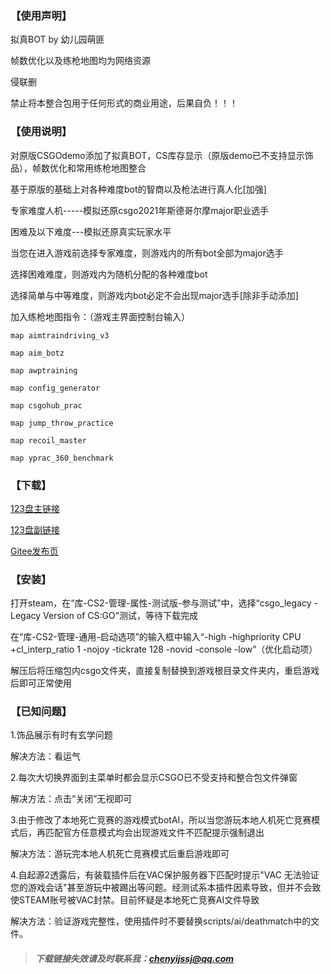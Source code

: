 ### 【使用声明】

拟真BOT by 幼儿园萌匪

帧数优化以及练枪地图均为网络资源

侵联删

禁止将本整合包用于任何形式的商业用途，后果自负！！！

<!-- more -->

### 【使用说明】
对原版CSGOdemo添加了拟真BOT，CS库存显示（原版demo已不支持显示饰品），帧数优化和常用练枪地图整合

基于原版的基础上对各种难度bot的智商以及枪法进行真人化[加强]

专家难度人机-----模拟还原csgo2021年斯德哥尔摩major职业选手

困难及以下难度---模拟还原真实玩家水平

当您在进入游戏前选择专家难度，则游戏内的所有bot全部为major选手

选择困难难度，则游戏内为随机分配的各种难度bot

选择简单与中等难度，则游戏内bot必定不会出现major选手[除非手动添加]

加入练枪地图指令：（游戏主界面控制台输入）

`map aimtraindriving_v3`

`map aim_botz`

`map awptraining`

`map config_generator`

`map csgohub_prac`

`map jump_throw_practice`

`map recoil_master`

`map yprac_360_benchmark`

### 【下载】

[123盘主链接](https://www.123684.com/s/pXHdjv-Av2d3)

[123盘副链接](https://www.123912.com/s/pXHdjv-Av2d3)

[Gitee发布页](https://gitee.com/chenyijssj/LCSIP-Lejian-CSGO-Integration-Package/releases)

### 【安装】

打开steam，在“库-CS2-管理-属性-测试版-参与测试”中，选择“csgo_legacy - Legacy Version of CS:GO”测试，等待下载完成

在“库-CS2-管理-通用-启动选项”的输入框中输入“-high -highpriority CPU +cl_interp_ratio 1 -nojoy -tickrate 128 -novid -console -low”（优化启动项）

解压后将压缩包内csgo文件夹，直接复制替换到游戏根目录文件夹内，重启游戏后即可正常使用

### 【已知问题】
1.饰品展示有时有玄学问题

解决方法：看运气

2.每次大切换界面到主菜单时都会显示CSGO已不受支持和整合包文件弹窗

解决方法：点击“关闭”无视即可

3.由于修改了本地死亡竞赛的游戏模式botAI，所以当您游玩本地人机死亡竞赛模式后，再匹配官方任意模式均会出现游戏文件不匹配提示强制退出

解决方法：游玩完本地人机死亡竞赛模式后重启游戏即可

4.自起源2透露后，有装载插件后在VAC保护服务器下匹配时提示"VAC 无法验证您的游戏会话"甚至游玩中被踢出等问题。经测试系本插件因素导致，但并不会致使STEAM账号被VAC封禁。目前怀疑是本地死亡竞赛AI文件导致

解决方法：验证游戏完整性，使用插件时不要替换scripts/ai/deathmatch中的文件。

> ##### 下载链接失效请及时联系我：chenyijssj@qq.com
